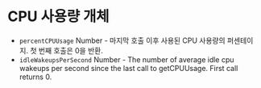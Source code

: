 # CPU 사용량 개체

* `percentCPUUsage` Number - 마지막 호출 이후 사용된 CPU 사용량의 퍼센테이지. 첫 번째 호출은 0을 반환.
* `idleWakeupsPerSecond` Number - The number of average idle cpu wakeups per second since the last call to getCPUUsage. First call returns 0.